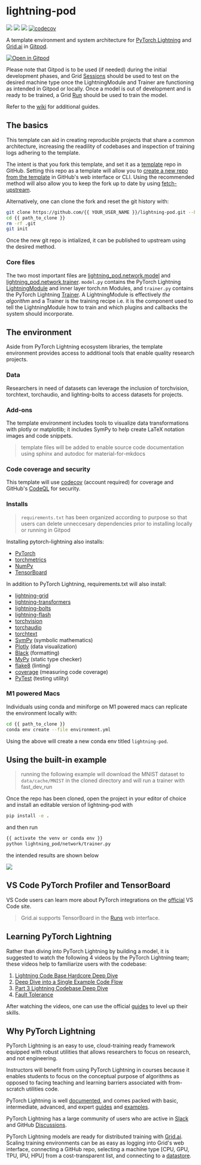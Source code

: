 # lightning-pod
[![](https://img.shields.io/badge/PyTorch_Lightning-Code-informational?style=flat&logo=pytorchlightning&logoColor=white&color=2bbc8a)](#)
[![](https://img.shields.io/badge/Grid.ai-Compute-informational?style=flat&logo=grid.ai&logoColor=white&color=2bbc8a)](#)
[![](https://img.shields.io/badge/Gitpod-DevEnv-informational?style=flat&logo=gitpod&logoColor=white&color=2bbc8a)](#)
[![codecov](https://codecov.io/gh/JustinGoheen/lightning-pod/branch/main/graph/badge.svg)](https://codecov.io/gh/JustinGoheen/lightning-pod)


A template environment and system architecture for [PyTorch Lightning](https://www.pytorchlightning.ai/) and [Grid.ai](https://www.grid.ai/) in [Gitpod](https://www.gitpod.io/).

[![Open in Gitpod](https://gitpod.io/button/open-in-gitpod.svg)](https://gitpod.io/#https://github.com/JustinGoheen/lightning-pod)

Please note that Gitpod is to be used (if needed) during the initial development phases, and Grid [Sessions](https://docs.grid.ai/features/sessions) should be used to test on the desired machine type once the LightningModule and Trainer are functioning as intended in Gitpod or locally. Once a model is out of development and is ready to be trained, a Grid [Run](https://docs.grid.ai/features/runs/README) should be used to train the model.

Refer to the [wiki](https://github.com/JustinGoheen/lightning-pod/wiki) for additional guides.

## The basics

This template can aid in creating reproducible projects that share a common architecture, increasing the readility of codebases and inspection of training logs adhering to the template.

The intent is that you fork this template, and set it as a [template](https://docs.github.com/en/repositories/creating-and-managing-repositories/creating-a-template-repository) repo in GitHub. Setting this repo as a template will allow you to [create a new repo from the template](https://docs.github.com/en/repositories/creating-and-managing-repositories/creating-a-repository-from-a-template) in GitHub's web interface or CLI. Using the recommended method will also allow you to keep the fork up to date by using [fetch-upstream](https://docs.github.com/en/pull-requests/collaborating-with-pull-requests/working-with-forks/syncing-a-fork).

Alternatively, one can clone the fork and reset the git history with:

```sh
git clone https://github.com/{{ YOUR_USER_NAME }}/lightning-pod.git --branch main
cd {{ path_to_clone }}
rm -rf .git
git init
```

Once the new git repo is intialized, it can be published to upstream using the desired method.

### Core files

The two most important files are [lightning_pod.network.model](https://github.com/JustinGoheen/lightning-pod/blob/main/lightning_pod/network/model.py) and [lightning_pod.network.trainer](https://github.com/JustinGoheen/lightning-pod/blob/main/lightning_pod/network/trainer.py). `model.py` contains the PyTorch Lightning [LightningModule](https://pytorch-lightning.readthedocs.io/en/stable/common/lightning_module.html) and inner layer torch.nn Modules, and `trainer.py` contains the PyTorch Lightning [Trainer](https://pytorch-lightning.readthedocs.io/en/stable/common/trainer.html). A LightningModule is effectively _the algorithm_ and a Trainer is the training recipe i.e. it is the component used to tell the LightningModule how to train and which plugins and callbacks the system should incorporate.

## The environment

Aside from PyTorch Lightning ecosystem libraries, the template environment provides access to additional tools that enable quality research projects.

### Data
Researchers in need of datasets can leverage the inclusion of torchvision, torchtext, torchaudio, and lighting-bolts to access datasets for projects.

### Add-ons
The template environment includes tools to visualize data transformations with plotly or matplotlib; it includes SymPy to help create LaTeX notation images and code snippets.

> template files will be added to enable source code documentation using sphinx and autodoc for material-for-mkdocs

### Code coverage and security
This template will use [codecov](https://about.codecov.io/) (account required) for coverage and GitHub's [CodeQL](https://github.com/github/codeql-action) for security.

### Installs

> `requirements.txt` has been organized according to purpose so that users can delete unneccesary dependencies prior to installing locally or running in Gitpod

Installing pytorch-lightning also installs: 

- [PyTorch](https://pytorch.org/docs/stable/index.html)
- [torchmetrics](https://torchmetrics.readthedocs.io/en/stable/)
- [NumPy](https://numpy.org/)
- [TensorBoard](https://www.tensorflow.org/tensorboard)

In addition to PyTorch Lightning, requirements.txt will also install: 
- [lightning-grid](https://www.grid.ai/)
- [lightning-transformers](https://lightning-transformers.readthedocs.io/en/latest/)
- [lightning-bolts](https://lightning-bolts.readthedocs.io/en/stable/)
- [lightning-flash](https://lightning-flash.readthedocs.io/en/stable/)
- [torchvision](https://pytorch.org/vision/stable/index.html)
- [torchaudio](https://pytorch.org/audio/stable/index.html)
- [torchtext](https://pytorch.org/text/stable/index.html)
- [SymPy](https://www.sympy.org/en/index.html) (symbolic mathematics)
- [Plotly](https://plotly.com/python/) (data visualization)
- [Black](https://black.readthedocs.io/en/stable/) (formatting)
- [MyPy](https://github.com/python/mypy/tree/38f1e30e8137ccc1aad6a4f113eb4360c6206539) (static type checker)
- [flake8](https://flake8.pycqa.org/en/latest/#) (linting)
- [coverage](https://coverage.readthedocs.io/en/6.3.2/) (measuring code coverage)
- [PyTest](pytest) (testing utility)


### M1 powered Macs

Individuals using conda and miniforge on M1 powered macs can replicate the environment locally with:

```sh
cd {{ path_to_clone }}
conda env create --file environment.yml
```

Using the above will create a new conda env titled `lightning-pod`.

## Using the built-in example

> running the following example will download the MNIST dataset to `data/cache/MNIST` in the cloned directory and will run a trainer with fast_dev_run

Once the repo has been cloned, open the project in your editor of choice and install an editable version of lightning-pod with

```sh
pip install -e .
```

and then run 

```sh
{{ activate the venv or conda env }}
python lightning_pod/network/trainer.py 
```

the intended results are shown below

![](https://github.com/JustinGoheen/lightning-pod/blob/main/docs/imgs/example_run.png)


## VS Code PyTorch Profiler and TensorBoard

VS Code users can learn more about PyTorch integrations on the [official](https://code.visualstudio.com/docs/datascience/pytorch-support) VS Code site.

> Grid.ai supports TensorBoard in the [Runs](https://docs.grid.ai/features/runs/Analyzing%20Runs/metric-charts#tensorboard) web interface.

## Learning PyTorch Lightning

Rather than diving into PyTorch Lightning by building a model, it is suggested to watch the following 4 videos by the PyTorch Lightning team; these videos help to familiarize users with the codebase:

1. [Lightning Code Base Hardcore Deep Dive](https://youtu.be/aEeh9ucKUkU)
2. [Deep Dive into a Single Example Code Flow](https://youtu.be/NEpRYqdsm54)
3. [Part 3 Lightning Codebase Deep Dive](https://youtu.be/x4d4RDNJaZk)
4. [Fault Tolerance](https://youtu.be/aUtn7H1jYl4)

After watching the videos, one can use the official [guides](https://pytorch-lightning.readthedocs.io/en/latest/expertise_levels.html) to level up their skills.

## Why PyTorch Lightning

PyTorch Lightning is an easy to use, cloud-training ready framework equipped with robust utilities that allows researchers to focus on research, and not engineering.

Instructors will benefit from using PyTorch Lightning in courses because it enables students to focus on the conceptual purpose of algorithms as opposed to facing teaching and learning barriers associated with from-scratch utilities code. 

PyTorch Lightning is well [documented](https://pytorch-lightning.readthedocs.io/en/latest/), and comes packed with basic, intermediate, advanced, and expert [guides](https://pytorch-lightning.readthedocs.io/en/latest/expertise_levels.html) and [examples](https://pytorch-lightning.readthedocs.io/en/latest/notebooks/course_UvA-DL/01-introduction-to-pytorch.html).

PyTorch Lightning has a large community of users who are active in [Slack](https://join.slack.com/t/pytorch-lightning/shared_invite/zt-12iz3cds1-uyyyBYJLiaL2bqVmMN7n~A) and GitHub [Discussions](https://github.com/PyTorchLightning/pytorch-lightning/discussions).

PyTorch Lightning models are ready for distributed training with [Grid.ai](https://www.grid.ai/). Scaling training environments can be as easy as logging into Grid's web interface, connecting a GitHub repo, selecting a machine type [CPU, GPU, TPU, IPU, HPU] from a cost-transparent list, and connecting to a [datastore](https://docs.grid.ai/features/datastores).
